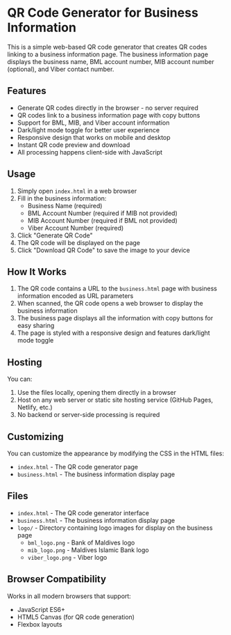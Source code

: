 # QR Code Generator for Business Information

This is a simple web-based QR code generator that creates QR codes linking to a business information page. The business information page displays the business name, BML account number, MIB account number (optional), and Viber contact number.

## Features

- Generate QR codes directly in the browser - no server required
- QR codes link to a business information page with copy buttons
- Support for BML, MIB, and Viber account information
- Dark/light mode toggle for better user experience
- Responsive design that works on mobile and desktop
- Instant QR code preview and download
- All processing happens client-side with JavaScript

## Usage

1. Simply open `index.html` in a web browser
2. Fill in the business information:
   - Business Name (required)
   - BML Account Number (required if MIB not provided)
   - MIB Account Number (required if BML not provided)
   - Viber Account Number (required)
3. Click "Generate QR Code"
4. The QR code will be displayed on the page
5. Click "Download QR Code" to save the image to your device

## How It Works

1. The QR code contains a URL to the `business.html` page with business information encoded as URL parameters
2. When scanned, the QR code opens a web browser to display the business information
3. The business page displays all the information with copy buttons for easy sharing
4. The page is styled with a responsive design and features dark/light mode toggle

## Hosting

You can:

1. Use the files locally, opening them directly in a browser
2. Host on any web server or static site hosting service (GitHub Pages, Netlify, etc.)
3. No backend or server-side processing is required

## Customizing

You can customize the appearance by modifying the CSS in the HTML files:
- `index.html` - The QR code generator page
- `business.html` - The business information display page

## Files

- `index.html` - The QR code generator interface
- `business.html` - The business information display page
- `logo/` - Directory containing logo images for display on the business page
  - `bml_logo.png` - Bank of Maldives logo
  - `mib_logo.png` - Maldives Islamic Bank logo
  - `viber_logo.png` - Viber logo

## Browser Compatibility

Works in all modern browsers that support:
- JavaScript ES6+
- HTML5 Canvas (for QR code generation)
- Flexbox layouts 